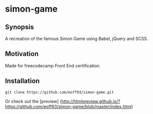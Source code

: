 # simon-game

## Synopsis

A recreation of the famous Simon Game using Babel, jQuery and SCSS.

## Motivation

Made for freecodecamp Front End certification.

## Installation

`git clone https://github.com/eoff93/simon-game.git`

Or check out the [preview] (http://htmlpreview.github.io/?https://github.com/eoff93/simon-game/blob/master/index.html)
